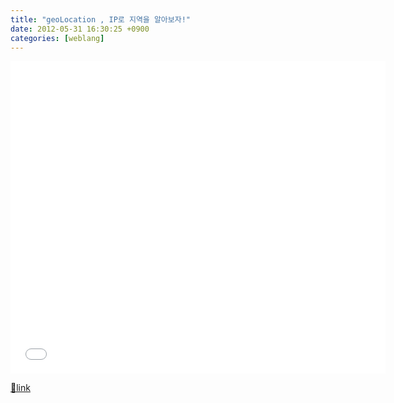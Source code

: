 ```yaml
---
title: "geoLocation , IP로 지역을 알아보자!"
date: 2012-05-31 16:30:25 +0900
categories: [weblang]
---
```


<iframe frameborder="0" height="500" src="/web_work/geoLocation/geoLocation.php" style="border-top-width: 0px; border-right-width: 0px; border-bottom-width: 0px; border-left-width: 0px; " width="600"></iframe>


[🔗link](http://www.mins01.com/mh/tech/read/773)